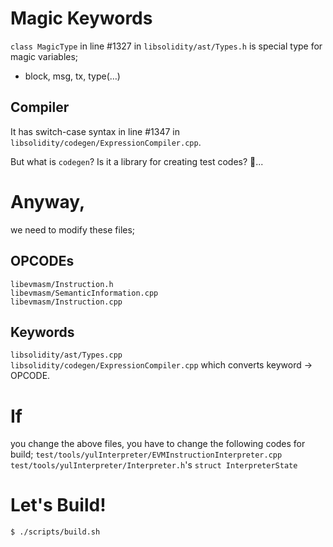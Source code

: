 # Magic Keywords
```class MagicType``` in line #1327 in ```libsolidity/ast/Types.h``` is special type for magic variables;
* block, msg, tx, type(…)

## Compiler
It has switch-case syntax in line #1347 in ```libsolidity/codegen/ExpressionCompiler.cpp```.

But what is ```codegen```? Is it a library for creating test codes? 🤔...

# Anyway,
we need to modify these files;

## OPCODEs
```libevmasm/Instruction.h```   
```libevmasm/SemanticInformation.cpp```   
```libevmasm/Instruction.cpp```   

## Keywords
```libsolidity/ast/Types.cpp```   
```libsolidity/codegen/ExpressionCompiler.cpp``` which converts keyword -> OPCODE.   

# If
you change the above files, you have to change the following codes for build;
```test/tools/yulInterpreter/EVMInstructionInterpreter.cpp```   
```test/tools/yulInterpreter/Interpreter.h```'s ```struct InterpreterState```   

# Let's Build!
```bash
$ ./scripts/build.sh
```
